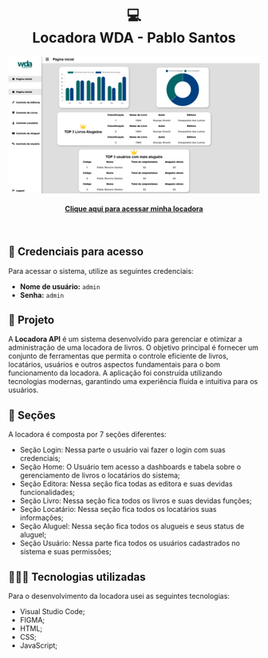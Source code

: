 <h1 align="center">
  💻<br>Locadora WDA -  Pablo Santos
</h1>

![Resultado do projeto](./assets/imagens/locadoraFront.png)

<h4 align="center"><a href="https://pablo-m-santos.github.io/Locadora_de_Livros/">Clique aqui para acessar minha locadora</a></h4><br>

## 👤 Credenciais para acesso

Para acessar o sistema, utilize as seguintes credenciais:

- **Nome de usuário:** `admin`
- **Senha:** `admin`
## 🌳 Projeto

A **Locadora API** é um sistema desenvolvido para gerenciar e otimizar a administração de uma locadora de livros. O objetivo principal é fornecer um conjunto de ferramentas que permita o controle eficiente de livros, locatários, usuários e outros aspectos fundamentais para o bom funcionamento da locadora. A aplicação foi construída utilizando tecnologias modernas, garantindo uma experiência fluida e intuitiva para os usuários.

## 📃 Seções

A locadora é composta por 7 seções diferentes:

- Seção Login: Nessa parte o usuário vai fazer o login com suas credenciais;
- Seção Home: O Usuário tem acesso a dashboards e tabela sobre o gerenciamento de livros o locatários do sistema;
- Seção Editora: Nessa seção fica todas as editora e suas devidas funcionalidades;
- Seção Livro: Nessa seção fica todos os livros e suas devidas funções;
- Seção Locatário: Nessa seção fica todos os locatários suas informações;
- Seção Aluguel: Nessa seção fica todos os alugueis e seus status de aluguel;
- Seção Usuário: Nessa parte fica todos os usuários cadastrados no sistema e suas permissões;

## 👨🏽‍💻 Tecnologias utilizadas

Para o desenvolvimento da locadora usei as seguintes tecnologias:

- Visual Studio Code;
- FIGMA;
- HTML;
- CSS;
- JavaScript;
